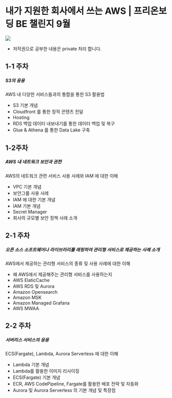 
# 내가 지원한 회사에서 쓰는 AWS | 프리온보딩 BE 챌린지 9월

![](image01.jpg)

- 저작권으로 공부한 내용은 private 처리 합니다.
## 1-1 주차
##### S3의 응용
AWS 내 다양한 서비스들과의 통합을 통한 S3 활용법
- S3 기본 개념
- Cloudfront 를 통한 정적 콘텐츠 전달
- Hosting
- RDS 백업 데이터 내보내기를 통한 데이터 백업 및 복구
- Glue & Athena 를 통한 Data Lake 구축
## 1-2주차
##### AWS 내 네트워크 보안과 권한
AWS의 네트워크 관련 서비스 사용 사례와 IAM 에 대한 이해  
- VPC 기본 개념  
- 보안그룹 사용 사례  
- IAM 에 대한 기본 개념  
- IAM 기본 개념  
- Secret Manager  
- 회사의 규모별 보안 정책 사례 소개
## 2-1 주차
##### 오픈 소스 소프트웨어나 라이브러리를 래핑하여 관리형 서비스로 제공하는 사례 소개
AWS에서 제공하는 관리형 서비스의 종류 및 사용 사례에 대한 이해  
- 왜 AWS에서 제공해주는 관리형 서비스를 사용하는지  
- AWS ElaticCache  
- AWS RDS 및 Aurora  
- Amazon Opensearch  
- Amazon MSK
- Amazon Managed Grafana  
- AWS MWAA
## 2-2 주차
##### 서버리스 서비스의 응용
ECS(Fargate), Lambda, Aurora Serverless 에 대한 이해  
- Lambda 기본 개념  
- Lambda를 활용한 이미지 리사이징  
- ECS(Fargate) 기본 개념  
- ECR, AWS CodePipeline, Fargate를 활용한 배포 전략 및 자동화
- Aurora 및 Aurora Serverless 의 기본 개념 및 특장점

